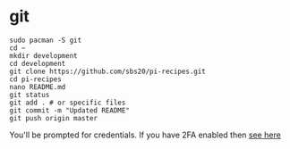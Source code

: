 # git

```
sudo pacman -S git
cd ~
mkdir development
cd development
git clone https://github.com/sbs20/pi-recipes.git
cd pi-recipes
nano README.md
git status
git add . # or specific files
git commit -m "Updated README"
git push origin master
```

You'll be prompted for credentials. If you have 2FA enabled then
[see here](http://stackoverflow.com/a/40166682/1229065)
